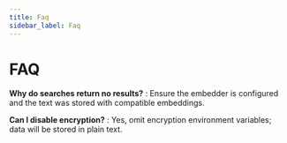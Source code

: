 ```yaml
---
title: Faq
sidebar_label: Faq
---
```


# FAQ

**Why do searches return no results?**
: Ensure the embedder is configured and the text was stored with compatible embeddings.

**Can I disable encryption?**
: Yes, omit encryption environment variables; data will be stored in plain text.
